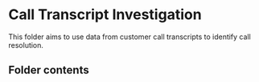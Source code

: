# Call Transcript Investigation

This folder aims to use data from customer call transcripts to identify call resolution.

## Folder contents

